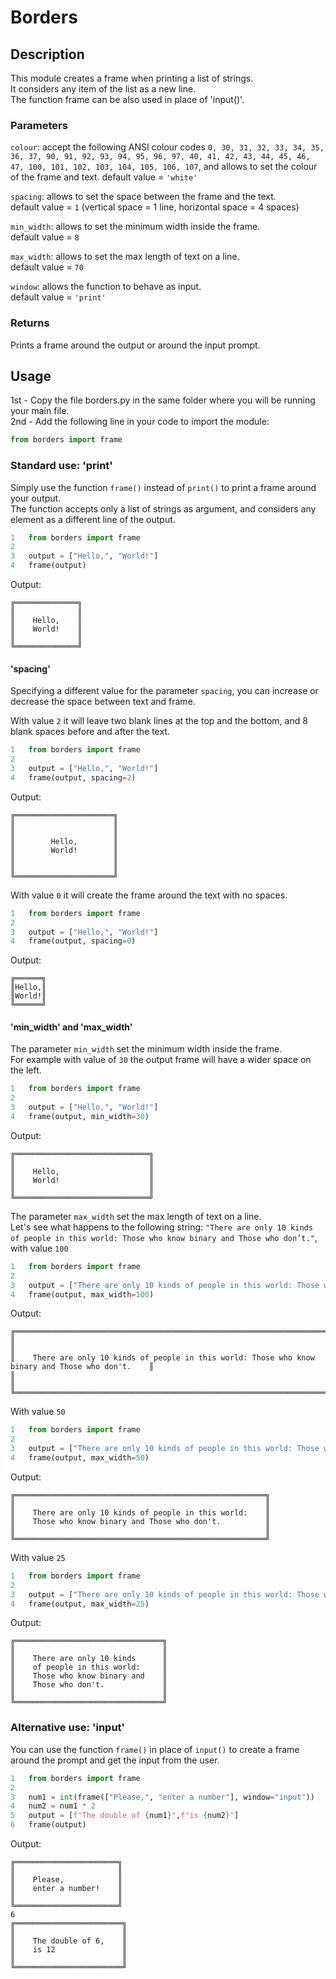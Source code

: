 # Borders

## Description

This module creates a frame when printing a list of strings.  
It considers any item of the list as a new line.  
The function frame can be also used in place of 'input()'.

### Parameters

```colour```: accept the following ANSI colour codes ```0, 30, 31, 32, 33, 34, 35, 36, 37, 90, 91, 92, 93, 94, 95, 96, 97, 40, 41, 42, 43, 44, 45, 46, 47, 100, 101, 102, 103, 104, 105, 106, 107```, and allows to set the colour of the frame and text.
default value = ```'white'```  

```spacing```: allows to set the space between the frame and the text.  
default value = ```1``` (vertical space = 1 line, horizontal space = 4 spaces)  

```min_width```: allows to set the minimum width inside the frame.  
default value = ```8```  

```max_width```: allows to set the max length of text on a line.  
default value = ```70```  

```window```: allows the function to behave as input.  
default value = ```'print'```

### Returns

Prints a frame around the output or around the input prompt.

## Usage

1st - Copy the file borders.py in the same folder where you will be running your main file.  
2nd - Add the following line in your code to import the module:  

```python
from borders import frame
```

### Standard use: 'print'

Simply use the function ```frame()``` instead of ```print()``` to print a frame around your output.  
The function accepts only a list of strings as argument, and considers any element as a different line of the output.

```python
1   from borders import frame
2
3   output = ["Hello,", "World!"]
4   frame(output)
```

Output:

```text
╔══════════════╗
║              ║
║    Hello,    ║
║    World!    ║
║              ║
╚══════════════╝
```  

#### 'spacing'

Specifying a different value for the parameter ```spacing```, you can increase or decrease the space between text and frame.  

With value ```2``` it will leave two blank lines at the top and the bottom, and 8 blank spaces before and after the text.

```python
1   from borders import frame  
2  
3   output = ["Hello,", "World!"]
4   frame(output, spacing=2)
```

Output:

```text
╔══════════════════════╗
║                      ║
║                      ║
║        Hello,        ║
║        World!        ║
║                      ║
║                      ║
╚══════════════════════╝
```

With value ```0``` it will create the frame around the text with no spaces.

```python
1   from borders import frame  
2  
3   output = ["Hello,", "World!"]
4   frame(output, spacing=0)
```

Output:

```text
╔══════╗
║Hello,║
║World!║
╚══════╝
```

#### 'min_width' and 'max_width'

The parameter ```min_width``` set the minimum width inside the frame.  
For example with value of ```30``` the output frame will have a wider space on the left.

```python
1   from borders import frame  
2  
3   output = ["Hello,", "World!"]
4   frame(output, min_width=30)
```

Output:

```text
╔══════════════════════════════╗
║                              ║
║    Hello,                    ║
║    World!                    ║
║                              ║
╚══════════════════════════════╝
```  

The parameter ```max_width``` set the max length of text on a line.  
Let's see what happens to the following string:
```"There are only 10 kinds of people in this world: Those who know binary and Those who don’t."```, with value ```100```

```python
1   from borders import frame  
2  
3   output = ["There are only 10 kinds of people in this world: Those who know binary and Those who don't."]
4   frame(output, max_width=100)
```

Output:

```text
╔═══════════════════════════════════════════════════════════════════════════════════════════════════╗
║                                                                                                   ║
║    There are only 10 kinds of people in this world: Those who know binary and Those who don't.    ║
║                                                                                                   ║
╚═══════════════════════════════════════════════════════════════════════════════════════════════════╝
```

With value ```50```  

```python
1   from borders import frame  
2  
3   output = ["There are only 10 kinds of people in this world: Those who know binary and Those who don't."]
4   frame(output, max_width=50)
```

Output:

```text
╔════════════════════════════════════════════════════════╗
║                                                        ║
║    There are only 10 kinds of people in this world:    ║
║    Those who know binary and Those who don't.          ║
║                                                        ║
╚════════════════════════════════════════════════════════╝
```

With value ```25```  

```python
1   from borders import frame
2  
3   output = ["There are only 10 kinds of people in this world: Those who know binary and Those who don't."]
4   frame(output, max_width=25)
```

Output:

```text
╔═════════════════════════════════╗
║                                 ║
║    There are only 10 kinds      ║
║    of people in this world:     ║
║    Those who know binary and    ║
║    Those who don't.             ║
║                                 ║
╚═════════════════════════════════╝
```

### Alternative use: 'input'

You can use the function ```frame()``` in place of ```input()``` to create a frame around the prompt and get the input from the user.

```python
1   from borders import frame
2  
3   num1 = int(frame(["Please,", "enter a number"], window="input"))
4   num2 = num1 * 2
5   output = [f"The double of {num1}",f"is {num2}"]
6   frame(output)
```

Output:

```text
╔═══════════════════════╗
║                       ║
║    Please,            ║
║    enter a number!    ║
║                       ║
╚═══════════════════════╝
6
╔════════════════════════╗
║                        ║
║    The double of 6,    ║
║    is 12               ║
║                        ║
╚════════════════════════╝
```
